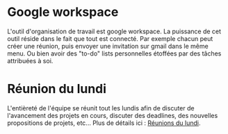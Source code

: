 # Google workspace
L'outil d'organisation de travail est google workspace. La puissance de cet outil réside dans le fait que tout est connecté. Par exemple chacun peut créer une réunion, puis envoyer une invitation sur gmail dans le même menu. Ou bien avoir des "to-do" lists personnelles étoffées par des tâches attribuées à soi. 

# Réunion du lundi
L'entièreté de l'équipe se réunit tout les lundis afin de discuter de l'avancement des projets en cours, discuter des deadlines, des nouvelles propositions de projets, etc... Plus de détails ici : [Réunions du lundi](Réunions%20du%20lundi.md).
